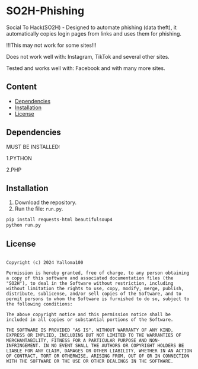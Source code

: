 # SO2H-Phishing

Social To Hack(SO2H) - Designed to automate phishing (data theft), it automatically copies login pages from links and uses them for phishing.

!!!This may not work for some sites!!!

Does not work well with:
Instagram, TikTok and several other sites.

Tested and works well with:
Facebook and with many more sites.

## Content

- [Dependencies](#Dependencies)
- [Installation](#Installation)
- [License](#License)

## Dependencies
MUST BE INSTALLED:

1.PYTHON

2.PHP


## Installation

1. Download the repository.
2. Run the file: `run.py`.

```bash
pip install requests-html beautifulsoup4
python run.py
```

## License
```MIT License

Copyright (c) 2024 Yalloma100

Permission is hereby granted, free of charge, to any person obtaining a copy of this software and associated documentation files (the "SO2H"), to deal in the Software without restriction, including without limitation the rights to use, copy, modify, merge, publish, distribute, sublicense, and/or sell copies of the Software, and to permit persons to whom the Software is furnished to do so, subject to the following conditions:

The above copyright notice and this permission notice shall be included in all copies or substantial portions of the Software.

THE SOFTWARE IS PROVIDED "AS IS", WITHOUT WARRANTY OF ANY KIND, EXPRESS OR IMPLIED, INCLUDING BUT NOT LIMITED TO THE WARRANTIES OF MERCHANTABILITY, FITNESS FOR A PARTICULAR PURPOSE AND NON-INFRINGEMENT. IN NO EVENT SHALL THE AUTHORS OR COPYRIGHT HOLDERS BE LIABLE FOR ANY CLAIM, DAMAGES OR OTHER LIABILITY, WHETHER IN AN ACTION OF CONTRACT, TORT OR OTHERWISE, ARISING FROM, OUT OF OR IN CONNECTION WITH THE SOFTWARE OR THE USE OR OTHER DEALINGS IN THE SOFTWARE.
```
